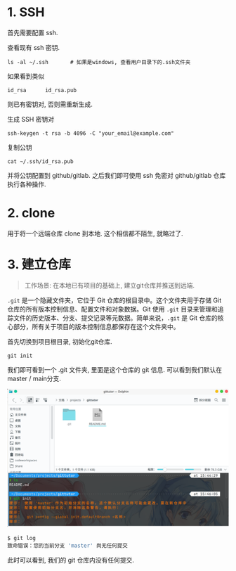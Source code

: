 # 1. SSH

首先需要配置 ssh.

查看现有 ssh 密钥.

```
ls -al ~/.ssh 		# 如果是windows, 查看用户目录下的.ssh文件夹
```

如果看到类似

```
id_rsa      id_rsa.pub
```

则已有密钥对, 否则需重新生成.

生成 SSH 密钥对

```
ssh-keygen -t rsa -b 4096 -C "your_email@example.com"
```

复制公钥

```
cat ~/.ssh/id_rsa.pub
```

并将公钥配置到 github/gitlab. 之后我们即可使用 ssh 免密对 github/gitlab 仓库执行各种操作.

# 2. clone

用于将一个远端仓库 clone 到本地. 这个相信都不陌生, 就略过了.

# 3. 建立仓库

>工作场景: 在本地已有项目的基础上, 建立git仓库并推送到远端.

`.git` 是一个隐藏文件夹，它位于 Git 仓库的根目录中。这个文件夹用于存储 Git 仓库的所有版本控制信息、配置文件和对象数据。Git 使用 `.git` 目录来管理和追踪文件的历史版本、分支、提交记录等元数据。简单来说，`.git` 是 Git 仓库的核心部分，所有关于项目的版本控制信息都保存在这个文件夹中。

首先切换到项目根目录, 初始化git仓库.

```
git init
```

我们即可看到一个 .git 文件夹, 里面是这个仓库的 git 信息. 可以看到我们默认在 master / main分支.

![image-20241126154630243](https://raw.githubusercontent.com/mlger/Pict/main/new_path_tblg_arch/image-20241126154630243.png)

```bash
$ git log
致命错误：您的当前分支 'master' 尚无任何提交
```

此时可以看到, 我们的 git 仓库内没有任何提交.